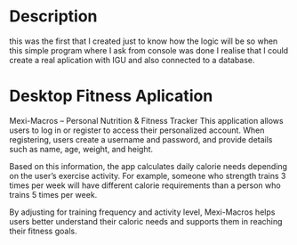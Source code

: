 # Description
this was the first that I created just to know how the logic will be
so when this simple program where I ask from console was done
I realise that I could create a real aplication with IGU and also 
connected to a database.
# Desktop Fitness Aplication
Mexi-Macros – Personal Nutrition & Fitness Tracker
This application allows users to log in or register to access their personalized account.
When registering, users create a username and password, and provide details such as name, age, weight, and height.

Based on this information, the app calculates daily calorie needs depending on the user’s exercise activity. For example, someone who strength trains 3 times per week will have different calorie requirements than a person who trains 5 times per week.

By adjusting for training frequency and activity level, Mexi-Macros helps users better understand their caloric needs and supports them in reaching their fitness goals.
